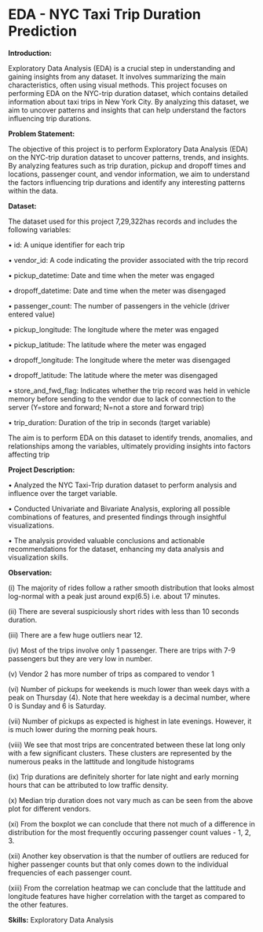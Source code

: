 # EDA - NYC Taxi Trip Duration Prediction

**Introduction:**

Exploratory Data Analysis (EDA) is a crucial step in understanding and gaining insights from any dataset. It involves summarizing the main characteristics, often using visual methods. This project focuses on performing EDA on the NYC-trip duration dataset, which contains detailed information about taxi trips in New York City. By analyzing this dataset, we aim to uncover patterns and insights that can help understand the factors influencing trip durations.

**Problem Statement:**

The objective of this project is to perform Exploratory Data Analysis (EDA) on the NYC-trip duration dataset to uncover patterns, trends, and insights. By analyzing features such as trip duration, pickup and dropoff times and locations, passenger count, and vendor information, we aim to understand the factors influencing trip durations and identify any interesting patterns within the data. 

**Dataset:**

The dataset used for this project 7,29,322has records and includes the following variables:

•	id: A unique identifier for each trip

•	vendor_id: A code indicating the provider associated with the trip record

•	pickup_datetime: Date and time when the meter was engaged

•	dropoff_datetime: Date and time when the meter was disengaged

•	passenger_count: The number of passengers in the vehicle (driver entered value)

•	pickup_longitude: The longitude where the meter was engaged

•	pickup_latitude: The latitude where the meter was engaged

•	dropoff_longitude: The longitude where the meter was disengaged

•	dropoff_latitude: The latitude where the meter was disengaged

•	store_and_fwd_flag: Indicates whether the trip record was held in vehicle memory before sending to the vendor due to lack of connection to the server (Y=store and forward; N=not a store and forward trip)

•	trip_duration: Duration of the trip in seconds (target variable)

The aim is to perform EDA on this dataset to identify trends, anomalies, and relationships among the variables, ultimately providing insights into factors affecting trip

**Project Description:**

•	Analyzed the NYC Taxi-Trip duration dataset to perform analysis and influence over the target variable.

•	Conducted Univariate and Bivariate Analysis, exploring all possible combinations of features, and presented findings through insightful visualizations. 

•	The analysis provided valuable conclusions and actionable recommendations for the dataset, enhancing my data analysis and visualization skills.

**Observation:**

(i)  The majority of rides follow a rather smooth distribution that looks almost log-normal with a peak just around exp(6.5) i.e. about 17 minutes.

(ii) There are several suspiciously short rides with less than 10 seconds duration.

(iii) There are a few huge outliers near 12.

(iv) Most of the trips involve only 1 passenger. There are trips with 7-9 passengers but they are very low in number.

(v) Vendor 2 has more number of trips as compared to vendor 1

(vi) Number of pickups for weekends is much lower than week days with a peak on Thursday (4). Note that here weekday is a decimal number, where 0 is Sunday and 6 is Saturday.

(vii) Number of pickups as expected is highest in late evenings. However, it is much lower during the morning peak hours.

(viii) We see that most trips are concentrated between these lat long only with a few significant clusters. These clusters are represented by the numerous peaks in the lattitude and longitude histograms

(ix) Trip durations are definitely shorter for late night and early morning hours that can be attributed to low traffic density.

(x) Median trip duration does not vary much as can be seen from the above plot for different vendors.

(xi) From the boxplot we can conclude that there not much of a difference in distribution for the most frequently occuring passenger count values - 1, 2, 3.

(xii) Another key observation is that the number of outliers are reduced for higher passenger counts but that only comes down to the individual frequencies of each passenger count.

(xiii) From the correlation heatmap we can conclude that the lattitude and longitude features have higher correlation with the target as compared to the other features.


**Skills:** Exploratory Data Analysis
